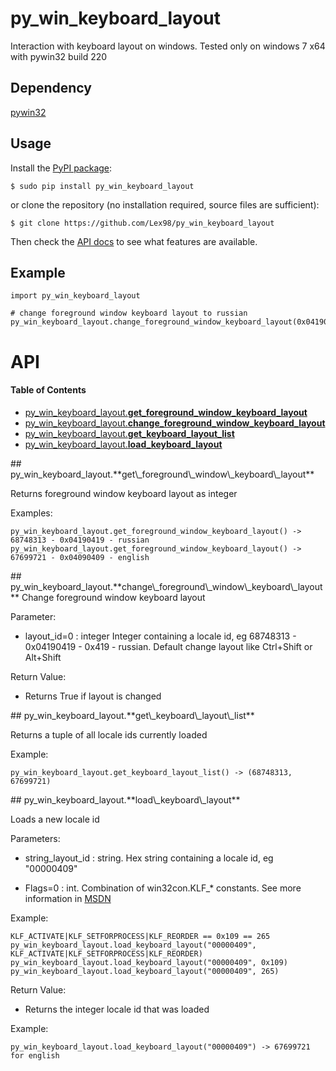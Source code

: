py_win_keyboard_layout
========

Interaction with keyboard layout on windows. Tested only on windows 7 x64 with pywin32 build 220

## Dependency

[pywin32](https://sourceforge.net/projects/pywin32/?source=directory)

## Usage

Install the [PyPI package](https://pypi.python.org/pypi/py_win_keyboard_layout/):

    $ sudo pip install py_win_keyboard_layout

or clone the repository (no installation required, source files are sufficient):

    $ git clone https://github.com/Lex98/py_win_keyboard_layout

Then check the [API docs](https://github.com/Lex98/py_win_keyboard_layout#api) to see what features are available.

## Example


```
import py_win_keyboard_layout

# change foreground window keyboard layout to russian
py_win_keyboard_layout.change_foreground_window_keyboard_layout(0x04190419)
```


# API
#### Table of Contents

- [py\_win\_keyboard\_layout.**get\_foreground\_window\_keyboard\_layout**](#py_win_keyboard_layout.get_foreground_window_keyboard_layout)
- [py\_win\_keyboard\_layout.**change_foreground_window_keyboard_layout**](#py_win_keyboard_layout.change_foreground_window_keyboard_layout)
- [py\_win\_keyboard\_layout.**get_keyboard_layout_list**](#py_win_keyboard_layout.get_keyboard_layout_list)
- [py\_win\_keyboard\_layout.**load_keyboard_layout**](#py_win_keyboard_layout.load_keyboard_layout)


<a name="py_win_keyboard_layout.get_foreground_window_keyboard_layout"/>
## py_win_keyboard_layout.**get\_foreground\_window\_keyboard\_layout**

Returns foreground window keyboard layout as integer

Examples:

    py_win_keyboard_layout.get_foreground_window_keyboard_layout() -> 68748313 - 0x04190419 - russian
    py_win_keyboard_layout.get_foreground_window_keyboard_layout() -> 67699721 - 0x04090409 - english


<a name="py_win_keyboard_layout.change_foreground_window_keyboard_layout"/>
## py_win_keyboard_layout.**change\_foreground\_window\_keyboard\_layout**
Change foreground window keyboard layout

Parameter:

- layout_id=0 : integer
Integer containing a locale id, eg 68748313 - 0x04190419 - 0x419 - russian.
Default change layout like Ctrl+Shift or Alt+Shift

Return Value:

- Returns True if layout is changed

<a name="py_win_keyboard_layout.get_keyboard_layout_list"/>
## py_win_keyboard_layout.**get\_keyboard\_layout\_list**

Returns a tuple of all locale ids currently loaded

Example:

    py_win_keyboard_layout.get_keyboard_layout_list() -> (68748313, 67699721)



<a name="py_win_keyboard_layout.load_keyboard_layout"/>
## py_win_keyboard_layout.**load\_keyboard\_layout**

Loads a new locale id

Parameters:

- string_layout_id : string.
Hex string containing a locale id, eg "00000409"

- Flags=0 : int. Combination of win32con.KLF_* constants. See more information in [MSDN](msdn.microsoft.com/en-us/library/windows/desktop/ms646305.aspx)

Example:

    KLF_ACTIVATE|KLF_SETFORPROCESS|KLF_REORDER == 0x109 == 265
    py_win_keyboard_layout.load_keyboard_layout("00000409", KLF_ACTIVATE|KLF_SETFORPROCESS|KLF_REORDER)
    py_win_keyboard_layout.load_keyboard_layout("00000409", 0x109)
    py_win_keyboard_layout.load_keyboard_layout("00000409", 265)

Return Value:

- Returns the integer locale id that was loaded

Example:

    py_win_keyboard_layout.load_keyboard_layout("00000409") -> 67699721 for english

